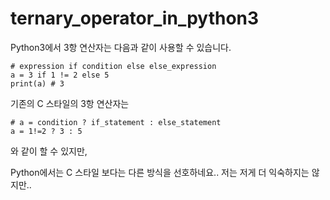 # ternary_operator_in_python3

Python3에서 3항 연산자는 다음과 같이 사용할 수 있습니다.

```
# expression if condition else else_expression
a = 3 if 1 != 2 else 5
print(a) # 3
```

기존의 C 스타일의 3항 연산자는
```
# a = condition ? if_statement : else_statement
a = 1!=2 ? 3 : 5
```
와 같이 할 수 있지만,

Python에서는 C 스타일 보다는 다른 방식을 선호하네요..
저는 저게 더 익숙하지는 않지만..